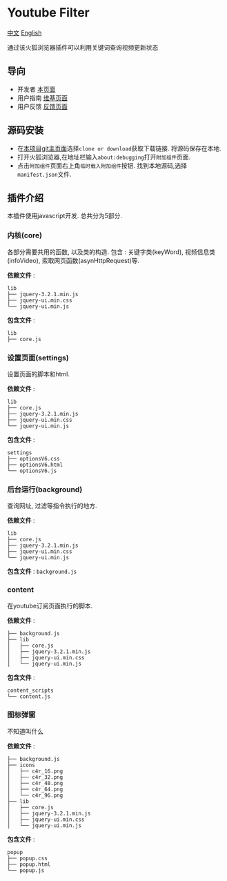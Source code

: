 # Youtube Filter
[中文](https://github.com/c4rO-0/YouTube-Filter/blob/master/README.md) [English](https://github.com/c4rO-0/YouTube-Filter/blob/master/README_en.md)

通过该火狐浏览器插件可以利用关键词查询视频更新状态

## 导向

- 开发者 [本页面](https://github.com/c4rO-0/YouTube-Filter)
- 用户指南 [维基页面](https://github.com/c4rO-0/YouTube-Filter/wiki/%E4%B8%BB%E9%A1%B5) 
- 用户反馈 [反馈页面](https://github.com/c4rO-0/YouTube-Filter/issues)

## 源码安装
- 在[本项目git主页面](https://github.com/c4rO-0/YouTube-Filter)选择`clone or download`获取下载链接. 将源码保存在本地.
- 打开火狐浏览器,在地址栏输入`about:debugging`打开`附加组件`页面.
- 点击`附加组件`页面右上角`临时载入附加组件`按钮. 找到本地源码,选择`manifest.json`文件.

## 插件介绍
本插件使用javascript开发. 总共分为5部分.
### 内核(core)
各部分需要共用的函数, 以及类的构造.
包含 : 关键字类(keyWord), 视频信息类(infoVideo), 索取网页函数(asynHttpRequest)等.

**依赖文件** :
```
lib
├── jquery-3.2.1.min.js
├── jquery-ui.min.css
└── jquery-ui.min.js
```

**包含文件** :
```
lib
├── core.js
```

### 设置页面(settings)
设置页面的脚本和html.

**依赖文件** :
```
lib
├── core.js
├── jquery-3.2.1.min.js
├── jquery-ui.min.css
└── jquery-ui.min.js
```
**包含文件** :
```
settings
├── optionsV6.css
├── optionsV6.html
└── optionsV6.js
```

### 后台运行(background)
查询网址, 过滤等指令执行的地方.

**依赖文件** :

```
lib
├── core.js
├── jquery-3.2.1.min.js
├── jquery-ui.min.css
└── jquery-ui.min.js
```

**包含文件** :
``` background.js ```

### content
在youtube订阅页面执行的脚本.

**依赖文件** :
```
├── background.js
├── lib
│   ├── core.js
│   ├── jquery-3.2.1.min.js
│   ├── jquery-ui.min.css
│   └── jquery-ui.min.js
```

**包含文件** :
```
content_scripts
└── content.js
```

### 图标弹窗
不知道叫什么

**依赖文件** :
```
├── background.js
├── icons
│   ├── c4r_16.png
│   ├── c4r_32.png
│   ├── c4r_48.png
│   ├── c4r_64.png
│   └── c4r_96.png
├── lib
│   ├── core.js
│   ├── jquery-3.2.1.min.js
│   ├── jquery-ui.min.css
│   └── jquery-ui.min.js
```


**包含文件** :
```
popup
├── popup.css
├── popup.html
└── popup.js
```


